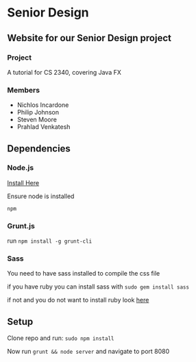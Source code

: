 # Senior Design 

## Website for our Senior Design project

### Project
A tutorial for CS 2340, covering Java FX

### Members 
  + Nichlos Incardone
  + Philip Johnson
  + Steven Moore
  + Prahlad Venkatesh

## Dependencies

### Node.js

[Install Here](http://nodejs.org/download/)

Ensure node is installed

`npm`

### Grunt.js

run `npm install -g grunt-cli` 

### Sass

You need to have sass installed to compile the css file

if you have ruby you can install sass with `sudo gem install sass` 

if not and you do not want to install ruby look [here](http://sass-lang.com/libsass)

## Setup

Clone repo and run:
`sudo npm install`

Now run `grunt && node server` and navigate to port 8080
